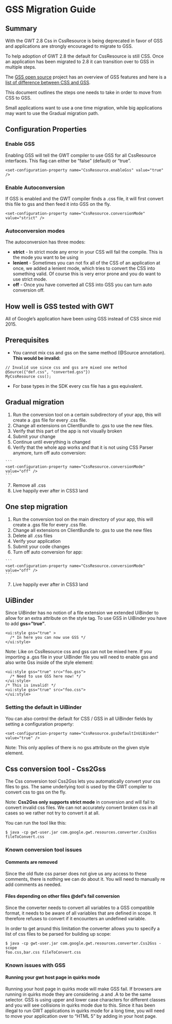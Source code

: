 # GSS Migration Guide

## Summary

With the GWT 2.8 Css in CssResource is being deprecated in favor of GSS and
applications are strongly encouraged to migrate to GSS.

To help adoption of GWT 2.8 the default for CssResource is still CSS. Once an
application has been migrated to 2.8 it can transition over to GSS in multiple
steps.

The [GSS open source](https://code.google.com/p/closure-stylesheets/) project has an overview of GSS features and here is a [list of difference between CSS and GSS](http://www.gwtproject.org/doc/latest/DevGuideGssVsCss.html).

This document outlines the steps one needs to take in order to move from CSS to
GSS.

Small applications want to use a one time migration, while big applications may
want to use the Gradual migration path.

## Configuration Properties

### Enable GSS

Enabling GSS will tell the GWT compiler to use GSS for all CssResource
interfaces. This flag can either be “false” (default) or “true”.


```
<set-configuration-property name="CssResource.enableGss" value="true" />
```

### Enable Autoconversion

If GSS is enabled and the GWT compiler finds a .css file, it will first convert
this file to gss and then feed it into GSS on the fly.


```
<set-configuration-property name="CssResource.conversionMode" value="strict" />
```

### Autoconversion modes

The autoconversion has three modes:

  * <strong>strict</strong> - In strict mode any error in your CSS will fail the compile. This is the mode
you want to be using
  * <strong>lenient</strong> - Sometimes you can not fix all of the CSS of an application at once, we added
a lenient mode, which tries to convert the CSS into something valid. Of course
this is very error prone and you do want to use strict mode.
  * <strong>off</strong> - Once you have converted all CSS into GSS you can turn auto conversion off.

## How well is GSS tested with GWT

All of Google’s application have been using GSS instead of CSS since mid 2015.

## Prerequisites

  * You cannot mix css and gss on the same method (@Source annotation).
<strong>This would be invalid:</strong>


```
// Invalid use since css and gss are mixed one method
@Source({"def.css", "converted.gss"})
MyCssResource css();
```

  * For base types in the SDK  every css file has a gss equivalent.

## Gradual migration

  1. Run the conversion tool on a certain subdirectory of your app, this will create
     a .gss file for every .css file.
  2. Change all extensions on ClientBundle to .gss to use the new files.
  3. Verify that this part of the app is not visually broken
  4. Submit your change
  5. Continue until everything is changed
  6. Verify that the whole app works and that it is not using CSS Parser anymore,
turn off auto conversion:


    ```
    <set-configuration-property name="CssResource.conversionMode" value="off" />
    ```

  7. Remove all .css
  8. Live happily ever after in CSS3 land 

## One step migration

  1. Run the conversion tool on the main directory of your app, this will create a
.gss file for every .css file.
  2. Change all extensions on ClientBundle to .gss to use the new files
  3. Delete all .css files
  4. Verify your application
  5. Submit your code changes
  6. Turn off auto conversion for app:


    ```
    <set-configuration-property name="CssResource.conversionMode" value="off" />
    ```

  7. Live happily ever after in CSS3 land

## UiBinder

Since UiBinder has no notion of a file extension we extended UiBinder to allow
for an extra attribute on the style tag. To use GSS in UiBinder you have to add <strong>gss=”true”</strong>.


```
<ui:style gss="true" >
  /* In here you can now use GSS */
</ui:style>
```

Note: Like on CssResource css and gss can not be mixed here. If you importing a
.gss file in your UiBinder file you will need to enable gss and also write Gss
inside of the style element:


```
<ui:style gss="true" src="foo.gss">
  /* Need to use GSS here now! */
</ui:style>
/* This is invalid! */
<ui:style gss="true" src="foo.css">
</ui:style>
```

### Setting the default in UiBinder

You can also control the default for CSS / GSS in all UiBinder fields by
setting a configuration property:


```
<set-configuration-property name="CssResource.gssDefaultInUiBinder" value="true" />
```

Note: This only applies of there is no gss attribute on the given style
element.

## Css conversion tool - Css2Gss

The Css conversion tool Css2Gss lets you automatically convert your css files
to gss. The same underlying tool is used by the GWT compiler to convert css to
gss on the fly.

Note: <strong>Css2Gss only supports strict mode</strong> in conversion and will fail to convert invalid css files. We can not
accurately convert broken css in all cases so we rather not try to convert it
at all.

You can run the tool like this:


```
$ java -cp gwt-user.jar com.google.gwt.resources.converter.Css2Gss
fileToConvert.css
```

### Known conversion tool issues

#### Comments are removed

Since the old flute css parser does not give us any access to these comments,
there is nothing we can do about it. You will need to manually re add comments
as needed.

#### Files depending on other files @def’s fail conversion

Since the converter needs to convert all variables to a GSS compatible format,
it needs to be aware of all variables that are defined in scope. It therefore
refuses to convert if it encounters an undefined variable.

In order to get around this limitation the converter allows you to specify a
list of css files to be parsed for building up scope:


```
$ java -cp gwt-user.jar com.google.gwt.resources.converter.Css2Gss -scope
foo.css,bar.css fileToConvert.css
```

### Known issues with GSS

#### Running your gwt host page in quirks mode

Running your host page in quirks mode will make GSS fail. If browsers are
running in quirks mode they are considering .a and .A to be the same selector.
GSS is using upper and lower case characters for different classes and you will
see collisions in quirks mode due to this. Since it has been illegal to run GWT
applications in quirks mode for a long time, you will need to move your
application over to “HTML 5” by adding <!doctype html> in your host page.


